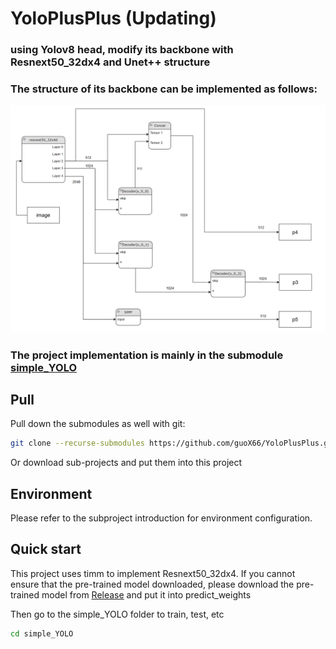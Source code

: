 # YoloPlusPlus   (Updating)

### using Yolov8 head, modify its backbone with Resnext50_32dx4 and Unet++ structure

### The structure of its backbone can be implemented as follows:

![image](https://github.com/guoX66/YoloPlusPlus/blob/main/assets/bacbone.png)

### The project implementation is mainly in the submodule [simple_YOLO](https://github.com/guoX66/simple_YOLO)

 

## Pull

Pull down the submodules as well with git:

```bash
git clone --recurse-submodules https://github.com/guoX66/YoloPlusPlus.git
```

Or download sub-projects and put them into this project



## Environment

Please refer to the subproject introduction for environment configuration.



## Quick start

This project uses timm to implement Resnext50_32dx4. If you cannot ensure that the pre-trained model downloaded, please download the pre-trained model from [Release](https://github.com/guoX66/YoloPlusPlus/releases/tag/releases-v1.0.0) and put it into predict_weights



Then go to the simple_YOLO folder to train, test, etc

```bash
cd simple_YOLO
```


